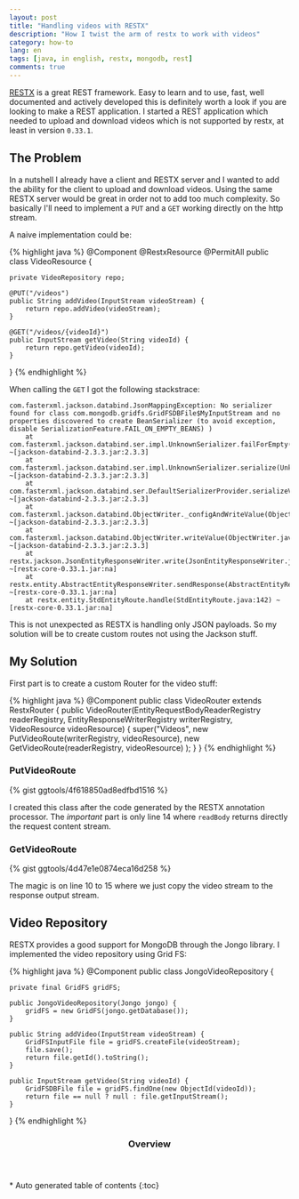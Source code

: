```yaml
---
layout: post
title: "Handling videos with RESTX"
description: "How I twist the arm of restx to work with videos"
category: how-to
lang: en
tags: [java, in english, restx, mongodb, rest]
comments: true
---
```

[RESTX](http://restx.io) is a great REST framework. Easy to learn and to use, fast, well documented and actively developed this is definitely worth a look if you are looking to make a REST application. I started a REST application which needed to upload and download videos which is not supported by restx, at least in version `0.33.1`.

## The Problem

In a nutshell I already have a client and RESTX server and I wanted to add the ability for the client to upload and download videos. Using the same RESTX server would be great in order not to add too much complexity. So basically I'll need to implement a `PUT` and a `GET` working directly on the http stream.

A naive implementation could be:

{% highlight java %}
@Component
@RestxResource
@PermitAll
public class VideoResource {

    private VideoRepository repo;

    @PUT("/videos")
    public String addVideo(InputStream videoStream) {
        return repo.addVideo(videoStream);
    }

    @GET("/videos/{videoId}")
    public InputStream getVideo(String videoId) {
        return repo.getVideo(videoId);
    }
}
{% endhighlight %}

When calling the `GET` I got the following stackstrace:

```
com.fasterxml.jackson.databind.JsonMappingException: No serializer found for class com.mongodb.gridfs.GridFSDBFile$MyInputStream and no properties discovered to create BeanSerializer (to avoid exception, disable SerializationFeature.FAIL_ON_EMPTY_BEANS) )
	at com.fasterxml.jackson.databind.ser.impl.UnknownSerializer.failForEmpty(UnknownSerializer.java:59) ~[jackson-databind-2.3.3.jar:2.3.3]
	at com.fasterxml.jackson.databind.ser.impl.UnknownSerializer.serialize(UnknownSerializer.java:26) ~[jackson-databind-2.3.3.jar:2.3.3]
	at com.fasterxml.jackson.databind.ser.DefaultSerializerProvider.serializeValue(DefaultSerializerProvider.java:114) ~[jackson-databind-2.3.3.jar:2.3.3]
	at com.fasterxml.jackson.databind.ObjectWriter._configAndWriteValue(ObjectWriter.java:809) ~[jackson-databind-2.3.3.jar:2.3.3]
	at com.fasterxml.jackson.databind.ObjectWriter.writeValue(ObjectWriter.java:666) ~[jackson-databind-2.3.3.jar:2.3.3]
	at restx.jackson.JsonEntityResponseWriter.write(JsonEntityResponseWriter.java:30) ~[restx-core-0.33.1.jar:na]
	at restx.entity.AbstractEntityResponseWriter.sendResponse(AbstractEntityResponseWriter.java:35) ~[restx-core-0.33.1.jar:na]
	at restx.entity.StdEntityRoute.handle(StdEntityRoute.java:142) ~[restx-core-0.33.1.jar:na]
```

This is not unexpected as RESTX is handling only JSON payloads. So my solution will be to create custom routes not using the Jackson stuff.

## My Solution

First part is to create a custom Router for the video stuff:

{% highlight java %}
@Component
public class VideoRouter extends RestxRouter {
    public VideoRouter(EntityRequestBodyReaderRegistry readerRegistry, EntityResponseWriterRegistry writerRegistry, VideoResource videoResource) {
        super("Videos",
                new PutVideoRoute(writerRegistry, videoResource),
                new GetVideoRoute(readerRegistry, videoResource)
        );
    }
}
{% endhighlight %}

### PutVideoRoute

{% gist ggtools/4f618850ad8edfbd1516 %}

I created this class after the code generated by the RESTX annotation processor. The *important* part is only line 14 where `readBody` returns directly the request content stream.

### GetVideoRoute

{% gist ggtools/4d47e1e0874eca16d258 %}

The magic is on line 10 to 15 where we just copy the video stream to the response output stream.

## Video Repository

RESTX provides a good support for MongoDB through the Jongo library. I implemented the video repository using Grid FS:

{% highlight java %}
@Component
public class JongoVideoRepository {

    private final GridFS gridFS;

    public JongoVideoRepository(Jongo jongo) {
        gridFS = new GridFS(jongo.getDatabase());
    }

    public String addVideo(InputStream videoStream) {
        GridFSInputFile file = gridFS.createFile(videoStream);
        file.save();
        return file.getId().toString();
    }

    public InputStream getVideo(String videoId) {
        GridFSDBFile file = gridFS.findOne(new ObjectId(videoId));
        return file == null ? null : file.getInputStream();
    }
}
{% endhighlight %}

<section id="table-of-contents" class="toc">
<header>
<h3>Overview</h3>
</header>
<div id="drawer" markdown="1">
*  Auto generated table of contents
{:toc}
</div>
</section><!-- /#table-of-contents -->
